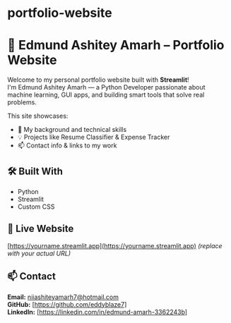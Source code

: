 # portfolio-website

# 💼 Edmund Ashitey Amarh – Portfolio Website

Welcome to my personal portfolio website built with **Streamlit**!  
I'm Edmund Ashitey Amarh — a Python Developer passionate about machine learning, GUI apps, and building smart tools that solve real problems.

This site showcases:
- 🧠 My background and technical skills  
- 💡 Projects like Resume Classifier & Expense Tracker  
- 📫 Contact info & links to my work  

## 🛠 Built With

- Python
- Streamlit
- Custom CSS

## 📍 Live Website

[https://yourname.streamlit.app](https://yourname.streamlit.app) _(replace with your actual URL)_

## 📫 Contact

**Email:** niiashiteyamarh7@hotmail.com  
**GitHub:** [https://github.com/eddyblaze7]  
**LinkedIn:** [https://linkedin.com/in/edmund-amarh-3362243b]

